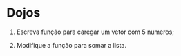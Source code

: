 # Dojos

1. Escreva função para caregar um vetor com 5 numeros;

2. Modifique a função para somar a lista.




